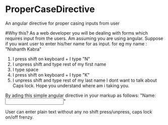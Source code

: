 # ProperCaseDirective
An angular directive for proper casing inputs from user

#Why this?
As a web developer you will be dealing with forms which requires input from the users.
Am assuming you are using angular.
Suppose if you want user to enter his/her name for as input. for eg my name : "Nishanth Kabra"
  1. I press shift on keyboard + I type "N"
  2. I unpress shift and type rest of my first name
  3. I type space
  4. I press shift on keyboard + I type "K"
  6. I unpress shift and type rest of my last name
I dont want to talk about Caps lock. Hope you understand where am i taking you.

By ading this simple angular directive in your markup as follows:
"Name: <input proper-case type="text" ng-model="user.propercasedname">"

User can enter plain text without any no shift press/unpress, caps lock on/off frenzy.

   
